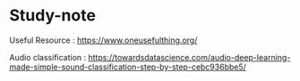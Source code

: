 # Study-note
Useful Resource : 
https://www.oneusefulthing.org/ 

Audio classification : https://towardsdatascience.com/audio-deep-learning-made-simple-sound-classification-step-by-step-cebc936bbe5/
